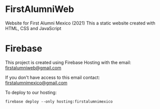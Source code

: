 # FirstAlumniWeb
Website for First Alumni Mexico (2021)
This a static website created with HTML, CSS and JavaScript

# Firebase
This project is created using Firebase Hosting with the email:
firstalumniweb@gmail.com

If you don't have access to this email contact:
firstalumnimexico@gmail.com

To deploy to our hosting:
```
firebase deploy --only hosting:firstalumnimexico
```